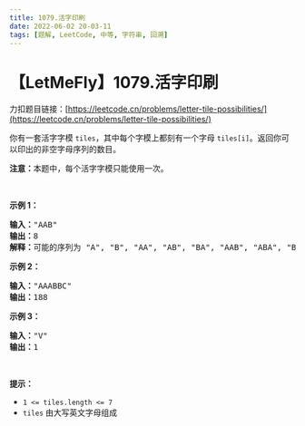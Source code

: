 ```yaml
---
title: 1079.活字印刷
date: 2022-06-02 20-03-11
tags: [题解, LeetCode, 中等, 字符串, 回溯]
---
```


# 【LetMeFly】1079.活字印刷

力扣题目链接：[https://leetcode.cn/problems/letter-tile-possibilities/](https://leetcode.cn/problems/letter-tile-possibilities/)

<p>你有一套活字字模&nbsp;<code>tiles</code>，其中每个字模上都刻有一个字母&nbsp;<code>tiles[i]</code>。返回你可以印出的非空字母序列的数目。</p>

<p><strong>注意：</strong>本题中，每个活字字模只能使用一次。</p>

<p>&nbsp;</p>

<p><strong>示例 1：</strong></p>

<pre>
<strong>输入：</strong>"AAB"
<strong>输出：</strong>8
<strong>解释：</strong>可能的序列为 "A", "B", "AA", "AB", "BA", "AAB", "ABA", "BAA"。
</pre>

<p><strong>示例 2：</strong></p>

<pre>
<strong>输入：</strong>"AAABBC"
<strong>输出：</strong>188
</pre>

<p><strong>示例 3：</strong></p>

<pre>
<strong>输入：</strong>"V"
<strong>输出：</strong>1</pre>

<p>&nbsp;</p>

<p><strong>提示：</strong></p>

<ul>
	<li><code>1 &lt;= tiles.length &lt;= 7</code></li>
	<li><code>tiles</code> 由大写英文字母组成</li>
</ul>


    